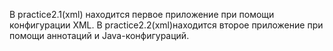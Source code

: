 В practice2.1(xml) находится первое приложение при помощи конфигурации XML. В practice2.2(xml)находится второе приложение при помощи аннотаций и Java-конфигураций.
